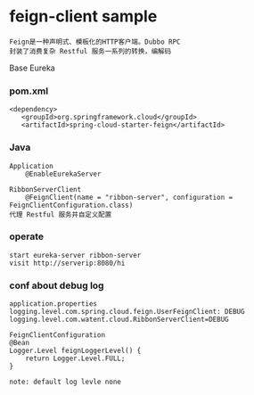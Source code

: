 feign-client sample
==========================
    Feign是一种声明式、模板化的HTTP客户端。Dubbo RPC 
    封装了消费复杂 Restful 服务一系列的转换，编解码
    
Base Eureka    
### pom.xml  
    <dependency>
       <groupId>org.springframework.cloud</groupId>
       <artifactId>spring-cloud-starter-feign</artifactId>
   </dependency>
     
### Java   
    Application 
        @EnableEurekaServer
    
    RibbonServerClient
        @FeignClient(name = "ribbon-server", configuration = FeignClientConfiguration.class)
    代理 Restful 服务并自定义配置
    
    
### operate 
    start eureka-server ribbon-server
    visit http://serverip:8080/hi
    
    
### conf about debug log
    application.properties
    logging.level.com.spring.cloud.feign.UserFeignClient: DEBUG
    logging.level.com.watent.cloud.RibbonServerClient=DEBUG
     
    FeignClientConfiguration
    @Bean
    Logger.Level feignLoggerLevel() {
        return Logger.Level.FULL;
    }
    
    note: default log levle none